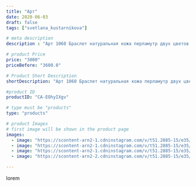 ```yaml
---
title: "Арт"
date: 2020-06-03
draft: false
tags: ["svetlana_kustarnikova"]

# meta description
description : "Арт 1060 Браслет натуральная кожа перламутр двух цветов и красивейший агат. Размер камня 2.5 см  ПРОДАНО"

# product Price
price: "3000"
priceBefore: "3600.0"

# Product Short Description
shortDescription: "Арт 1060 Браслет натуральная кожа перламутр двух цветов и красивейший агат. Размер камня 2.5 см  ПРОДАНО"

#product ID
productID: "CA-EOhyIXgv"

# type must be "products"
type: "products"

# product Images
# first image will be shown in the product page
images:
  - image: "https://scontent-arn2-1.cdninstagram.com/v/t51.2885-15/e35/101799963_1935398529928847_6358473199126474796_n.jpg?_nc_ht=scontent-arn2-1.cdninstagram.com&_nc_cat=111&_nc_ohc=k561sLwxH20AX9IG3TL&se=7&tp=1&oh=6a0d925af8e48ec222992ccf70891a28&oe=605DAD4C&ig_cache_key=MjMyMzMxMzA0MTcwOTQ4OTU4OA%3D%3D.2"
  - image: "https://scontent-arn2-1.cdninstagram.com/v/t51.2885-15/e35/101344951_596241247667797_226946828065338841_n.jpg?_nc_ht=scontent-arn2-1.cdninstagram.com&_nc_cat=101&_nc_ohc=ZPwGoYBsxY0AX9lk33k&se=7&tp=1&oh=7f4d77357390859f221ee1f3ed785f4f&oe=606103FC&ig_cache_key=MjMyMzMxMzA0MTcxNzkxMzY3OQ%3D%3D.2"
  - image: "https://scontent-arn2-1.cdninstagram.com/v/t51.2885-15/e35/101775549_553254025393297_2848828567324764225_n.jpg?_nc_ht=scontent-arn2-1.cdninstagram.com&_nc_cat=101&_nc_ohc=ANNykpkaBPoAX-wnhQU&se=7&tp=1&oh=7e2b326839eae9967e297086d86f24e3&oe=60608EE1&ig_cache_key=MjMyMzMxMzA0MTcwMTA3OTYwMg%3D%3D.2"
  - image: "https://scontent-arn2-2.cdninstagram.com/v/t51.2885-15/e35/101494510_265685831301872_8444620752768109569_n.jpg?_nc_ht=scontent-arn2-2.cdninstagram.com&_nc_cat=108&_nc_ohc=F-fPurcnFIMAX-OwZf1&se=8&tp=1&oh=f00b967cef000da0d8e2831da9f98853&oe=6060ABB6&ig_cache_key=MjMyMzMxMzA0MTcyNjQyMDEyNQ%3D%3D.2"

---
```

lorem
